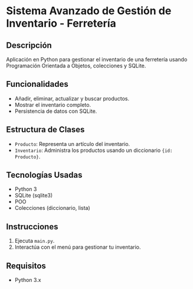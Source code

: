# Sistema Avanzado de Gestión de Inventario - Ferretería

## Descripción
Aplicación en Python para gestionar el inventario de una ferretería usando Programación Orientada a Objetos, colecciones y SQLite.

## Funcionalidades
- Añadir, eliminar, actualizar y buscar productos.
- Mostrar el inventario completo.
- Persistencia de datos con SQLite.

## Estructura de Clases
- `Producto`: Representa un artículo del inventario.
- `Inventario`: Administra los productos usando un diccionario `{id: Producto}`.

## Tecnologías Usadas
- Python 3
- SQLite (sqlite3)
- POO
- Colecciones (diccionario, lista)

## Instrucciones
1. Ejecuta `main.py`.
2. Interactúa con el menú para gestionar tu inventario.

## Requisitos
- Python 3.x
